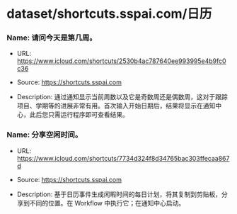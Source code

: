 # dataset/shortcuts.sspai.com/日历

### Name: 请问今天是第几周。

- URL: https://www.icloud.com/shortcuts/2530b4ac787640ee993995e4b9fc0c36

- Source: https://shortcuts.sspai.com

- Description: 通过通知显示当前周数以及它是奇数周还是偶数周，这对于跟踪项目、学期等的进展非常有用。首次输入开始日期后，结果将显示在通知中心，此后您只需运行程序即可查看结果。 

### Name: 分享空闲时间。

- URL: https://www.icloud.com/shortcuts/7734d324f8d34765bac303ffecaa867d

- Source: https://shortcuts.sspai.com

- Description: 基于日历事件生成闲暇时间的每日计划，将其复制到剪贴板，分享到不同的位置。在 Workflow 中执行它；在通知中心启动。

